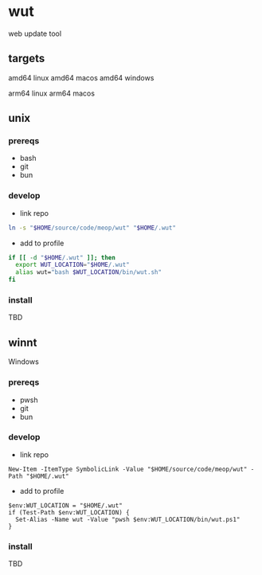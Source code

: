 # wut

web update tool

## targets

amd64 linux
amd64 macos
amd64 windows

arm64 linux
arm64 macos

## unix

### prereqs

- bash
- git
- bun

### develop

- link repo

```bash
ln -s "$HOME/source/code/meop/wut" "$HOME/.wut"
```

- add to profile

```bash
if [[ -d "$HOME/.wut" ]]; then
  export WUT_LOCATION="$HOME/.wut"
  alias wut="bash $WUT_LOCATION/bin/wut.sh"
fi
```

### install

TBD

## winnt

Windows

### prereqs

- pwsh
- git
- bun

### develop

- link repo

```pwsh
New-Item -ItemType SymbolicLink -Value "$HOME/source/code/meop/wut" -Path "$HOME/.wut"
```

- add to profile

```pwsh
$env:WUT_LOCATION = "$HOME/.wut"
if (Test-Path $env:WUT_LOCATION) {
  Set-Alias -Name wut -Value "pwsh $env:WUT_LOCATION/bin/wut.ps1"
}
```

### install

TBD
